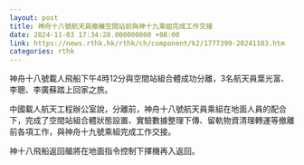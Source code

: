 ```yaml
---
layout: post
title: 神舟十八號航天員撤離空間站前與神十九乘組完成工作交接
date: 2024-11-03 17:34:28.000000000 +08:00
link: https://news.rthk.hk/rthk/ch/component/k2/1777399-20241103.htm
categories: rthk
---
```


神舟十八號載人飛船下午4時12分與空間站組合體成功分離，3名航天員葉光富、李聰、李廣蘇踏上回家之旅。

中國載人航天工程辦公室說，分離前，神舟十八號航天員乘組在地面人員的配合下，完成了空間站組合體狀態設置、實驗數據整理下傳、留軌物資清理轉運等撤離前各項工作，與神舟十九號乘組完成工作交接。

神十八飛船返回艙將在地面指令控制下擇機再入返回。
